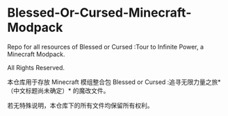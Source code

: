 # Blessed-Or-Cursed-Minecraft-Modpack
Repo for all resources of Blessed or Cursed :Tour to Infinite Power, a Minecraft Modpack.

All Rights Reserved.

本仓库用于存放 Minecraft 模组整合包 Blessed or Cursed :追寻无限力量之旅*（中文标题尚未确定）* 的魔改文件。

若无特殊说明，本仓库下的所有文件均保留所有权利。
